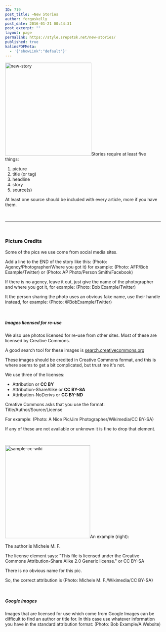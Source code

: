 ```yaml
---
ID: 719
post_title: ~New Stories
author: ferguskelly
post_date: 2016-01-21 00:44:31
post_excerpt: ""
layout: page
permalink: https://style.srepetsk.net/new-stories/
published: true
kalinsPDFMeta:
  - '{"showLink":"default"}'
---
```

<a href="https://style.srepetsk.net/wp-content/uploads/2016/01/new-story.png"><img class="alignright wp-image-720 size-medium" src="https://style.srepetsk.net/wp-content/uploads/2016/01/new-story-279x300.png" alt="new-story" width="279" height="300" /></a>Stories require at least five things:
<ol>
	<li>picture</li>
	<li>title (or tag)</li>
	<li>headline</li>
	<li>story</li>
	<li>source(s)</li>
</ol>
At least one source should be included with every article, more if you have them.

&nbsp;

<hr />

&nbsp;
<h3>Picture Credits</h3>
Some of the pics we use come from social media sites.

Add a line to the END of the story like this:
(Photo: Agency/Photographer/Where you got it) for example: (Photo: AFP/Bob Example/Twitter) or (Photo: AP Photo/Person Smith/Facebook)

If there is no agency, leave it out, just give the name of the photographer and where you got it, for example: (Photo: Bob Example/Twitter)

It the person sharing the photo uses an obvious fake name, use their handle instead, for example: (Photo: @BobExample/Twitter)

&nbsp;
<h5>Images licensed for re-use</h5>
We also use photos licensed for re-use from other sites. Most of these are licensed by Creative Commons.

A good search tool for these images is <a href="http://search.creativecommons.org/" target="_blank">search.creativecommons.org</a>

These images should be credited in Creative Commons format, and this is where seems to get a bit complicated, but trust me it's not.

We use three of the licenses:
<ul>
	<li>Attribution or <strong>CC BY</strong></li>
	<li>Attribution-ShareAlike or <strong>CC BY-SA</strong></li>
	<li>Attribution-NoDerivs or <strong>CC BY-ND</strong></li>
</ul>
Creative Commons asks that you use the format: Title/Author/Source/License

For example: (Photo: A Nice Pic/Jim Photographer/Wikimedia/CC BY-SA)

If any of these are not available or unknown it is fine to drop that element.

&nbsp;

<a href="https://style.srepetsk.net/wp-content/uploads/2016/01/sample-cc-wiki.png" rel="attachment wp-att-721"><img class="alignright size-medium wp-image-721" src="https://style.srepetsk.net/wp-content/uploads/2016/01/sample-cc-wiki-275x300.png" alt="sample-cc-wiki" width="275" height="300" /></a>An example (right):

The author is Michele M. F.

The license element says: "This file is licensed under the Creative Commons Attribution-Share Alike 2.0 Generic license." or CC BY-SA

There is no obvious name for this pic.

So, the correct attribution is (Photo: Michele M. F./Wikimedia/CC BY-SA)

&nbsp;
<h5>Google Images</h5>
Images that are licensed for use which come from Google Images can be difficult to find an author or title for. In this case use whatever information you have in the standard attribution format: (Photo: Bob Example/A Website)

&nbsp;

&nbsp;

&nbsp;